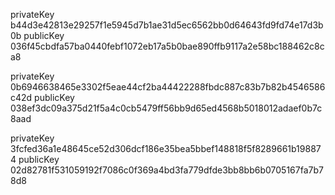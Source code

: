 privateKey b44d3e42813e29257f1e5945d7b1ae31d5ec6562bb0d64643fd9fd74e17d3b0b
publicKey 036f45cbdfa57ba0440febf1072eb17a5b0bae890ffb9117a2e58bc188462c8ca8

privateKey 0b6946638465e3302f5eae44cf2ba44422288fbdc887c83b7b82b4546586c42d
publicKey 038ef3dc09a375d21f5a4c0cb5479ff56bb9d65ed4568b5018012adaef0b7c8aad

privateKey 3fcfed36a1e48645ce52d306dcf186e35bea5bbef148818f5f8289661b198874
publicKey 02d82781f531059192f7086c0f369a4bd3fa779dfde3bb8bb6b0705167fa7b78d8
